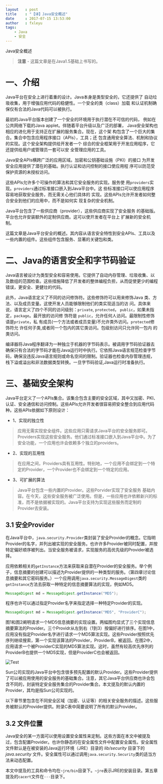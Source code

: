 ```yaml
---
layout   : post
title    : "【译】Java安全概述"
date     : 2017-07-15 13:53:00
author   : fxleyu
tags:
    - Java
    - 安全
---
```

Java安全概述
> **注意** - 这篇文章是在Java1.5基础上书写的。

# 一、介绍
Java平台在安全上进行着重的设计。Java本身是类型安全的，它还提供了
自动垃圾收集，用于增强应用代码的稳健性。一个安全的类（class）加载
和认证机制确保仅有合法的Java代码可以被执行。    

最初的Java平台版本创建了一个安全的环境用于执行潜在不可信的代码，
例如在公共网络下载的Java applet。伴随着平台升级以及广泛的部署，
Java安全架构也相应的进化用于支持正在扩展的服务集合。现在，这个架
构包含了一个巨大的集合。集合中包含应用程序接口（APIs），工具；还
包含通用安全算法、机制和协议的实现。这个安全架构提供给开发者一个
综合的安全框架用于开发应用程序，它还提供给用户或管理员一套可以安
全管理应用的工具。    

Java安全APIs横跨广泛的应用区域。加密和公钥基础设施（PKI）的接口
为开发安全应用提供了潜在的基础。执行认证和访问控制的接口使应用程
序可以防范受保护资源的未授权访问。

这些APIs允许多个可操作的算法和其它安全服务的实现。服务使
用`providers`实现。`providers`通过标准接口嵌入到Java平台中。这
些标准接口可以使应用程序容易地获取安全服务，而无需关心他们具体的
实现。这些APIs允许开发者如何整合安全到他们的应用中，而不是如何实
现复杂的安全机制。

Java平台包含了一些供应商（provider），这些供应商实现了安全服务
的基础版。平台也允许安装额外的定制供应商。这可以使开发者在平台上
扩展新的安全机制。

这篇文章是Java平台安全的概述。其内容从语言安全特性到安全APIs、工具以及一些内置的组件。这些组件包含服务、显著的关键包和类。

# 二、Java的语言安全和字节码验证
Java语言被设计为类型安全和容易使用。它提供了自动内存管理、垃圾收集、以及数组的范围检查。这些措施降低了开发者的整体编程负担，从而促使更少的编程错误，更安全、更健壮的代码。

此外，Java语言定义了不同的访问修饰符。这些修饰符可以用来修饰Java
类、方法、以及成员变量。这使开发人员能够限制他们的类实现适当的访
问。具体来说，语言定义了四个不同的访问级别：`private`,
`protected`， `public`，如果未指定，`package`。最开放的访问修
饰符是 `public`，允许任何人访问。最限制性修饰语是`private`，私
有成员(一个方法或者成员变量)不允许类外访问。`protected`修饰符允
许任何子类,或者同一个包内的其它类访问。包级别访问只允许同一包内
的类访问。

编译器将Java程序翻译为一种独立于机器的字节码表示。被调用字节码验证器去确保只有合法的字节码才能在Java运行时中执行。它依照Java语言规范检查字节码，确保没违反Java语言规则或命名空间的限制。验证器也检查内存管理违规，栈下溢或溢出和非法数据类型转换。一旦字节码验证,Java运行时准备执行。

# 三、基础安全架构
Java平台定义了一个APIs集合。该集合包含主要的安全区域，其中又加密、PKI、认证、安全通信和访问控制。这些APIs允许开发者很容易把安全整合到应用代码种。这些APIs依据如下原则设计：
- 1、实现的独立性
> 应用无需实现安全组件。这些应用只需请求Java平台的安全服务即可。Providers实现这些安全服务。他们通过标准接口嵌入到Java平台中。为了安全功能，一个应用也许会依赖多个独立的providers。

- 2、实现的互用性
> 在应用之间，Providers具有互用性。特别地，一个应用不会绑定到一个特定的Provider，一个Provider也不会绑定到一个特定的应用。

- 3、可扩展的算法
> Java平台包含一些内置的Provider。这些Porvider实现了安全服务 基础内容。在今天，这些安全服务被广泛使用。但是，一些应用也许依赖新兴的标准，而不是依据被实现的。Java平台支持为实现这些服务而定制的Provider去安装。

## 3.1 安全Provider
在Java平台中，`java.security.Provider`类封装了安全Provider的概念。它指明Provider的名字，并列出被实现的安全服务。也许许多Provider被同时配置，并按特定偏好顺序被列出。当安全服务被请求，实现服务的高优先级的Provider被选择。


应用依赖相关的`getInstance`方法来获取来自潜在Provider的安全服务。举个例子，信息摘要的创建可以描述为Provider提供的一种类型的服务。（第四章讨论信息摘要和其它密码服务。）一个应用调用`java.security.MessageDigest`类的`getInstance`方法去获取一种特定的信息摘要算法的实现，例如MD5。
```java
MessageDigest md = MessageDigest.getInstance("MD5");
```
程序也许可以通过指定Provider名字来指定选择一种特定Provider的实现。
```java
MessageDigest md = MessageDigest.getInstance("MD5", "ProviderC");
```
图1和图2阐明请求一个MD5信息摘要的实现设置。两幅图均显式了三个实现信息摘要算法的Provider。三个Providr从左到右（1到3）按偏好进行排序。在图1中，应用没有指定Provider名字进行请求一个MD5算法实现。这些Provider按照优先序列继续搜索，第一个实现该算法的Provider，ProviderB，被返回。在图2中，应用请求一个被ProviderC实现的MD5算法实现。这时，虽然有较高优先序列的ProviderB也提供一个MD5实现，但是ProviderC也会被返回。

![Test](http://imglf2.nosdn.127.net/img/U2Fvb1A0U2JqeGNHQTcwV09zSXd5c3NxQ2xwTm5aQUN5RXo2YW1EMlIrM2dCNVBZVUZSYlRRP)

Sun公司实现的Java平台中包含很多预先配置的默认Provider。这些Provider提供了可以被应用使用的安全服务的基础集合。注意，其它Java平台供应商也许会包含不同的，封装特定安全服务集合的Provider集合。本文提及的默认内置的Provider，其均是指Sun公司实现的。

以下章节里包含在不同安全区域（加密、认证等）的相关安全服务的描述。这些服务被默认的Provider提供。附录C表中简要说明了所有的默认Provider。

## 3.2 文件位置
Java安全的某一方面可以使用设置安全属性来定制。这些方面在本文中被提及过，包含配置Provider。也许你静态的在安全属性文件中配置安全属性。安全属性文件默认是在被安装的Java运行环境（JRE）目录的 *lib/security* 目录下的 *java.security* 文件。安全属性可以通过调用`java.security.Security`类的适当方法来动态配置。

本文中提及的工具和命令均在`~jre/bin`目录下。`~jre`表示JRE的安装目录。第五章提及的`cacert`文件在`···`目录下。
